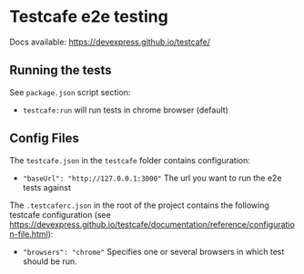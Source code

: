# Testcafe e2e testing

Docs available: https://devexpress.github.io/testcafe/

## Running the tests

See `package.json` script section:

- `testcafe:run` will run tests in chrome browser (default)

## Config Files

The `testcafe.json` in the `testcafe` folder contains configuration:

- `"baseUrl": "http://127.0.0.1:3000"`
  The url you want to run the e2e tests against

The `.testcaferc.json` in the root of the project contains the following testcafe configuration
(see https://devexpress.github.io/testcafe/documentation/reference/configuration-file.html):

- `"browsers": "chrome"`
  Specifies one or several browsers in which test should be run.
